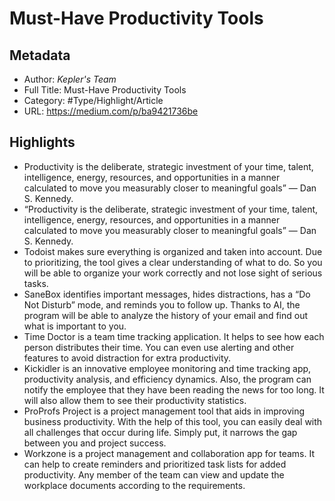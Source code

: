 # Must-Have Productivity Tools

## Metadata

* Author: *Kepler's Team*
* Full Title: Must-Have Productivity Tools
* Category: #Type/Highlight/Article
* URL: https://medium.com/p/ba9421736be

## Highlights

* Productivity is the deliberate, strategic investment of your time, talent, intelligence, energy, resources, and opportunities in a manner calculated to move you measurably closer to meaningful goals” — Dan S. Kennedy.
* “Productivity is the deliberate, strategic investment of your time, talent, intelligence, energy, resources, and opportunities in a manner calculated to move you measurably closer to meaningful goals” — Dan S. Kennedy.
* Todoist makes sure everything is organized and taken into account. Due to prioritizing, the tool gives a clear understanding of what to do. So you will be able to organize your work correctly and not lose sight of serious tasks.
* SaneBox identifies important messages, hides distractions, has a “Do Not Disturb” mode, and reminds you to follow up. Thanks to AI, the program will be able to analyze the history of your email and find out what is important to you.
* Time Doctor is a team time tracking application. It helps to see how each person distributes their time. You can even use alerting and other features to avoid distraction for extra productivity.
* Kickidler is an innovative employee monitoring and time tracking app, productivity analysis, and efficiency dynamics. Also, the program can notify the employee that they have been reading the news for too long. It will also allow them to see their productivity statistics.
* ProProfs Project is a project management tool that aids in improving business productivity. With the help of this tool, you can easily deal with all challenges that occur during life. Simply put, it narrows the gap between you and project success.
* Workzone is a project management and collaboration app for teams. It can help to create reminders and prioritized task lists for added productivity. Any member of the team can view and update the workplace documents according to the requirements.
